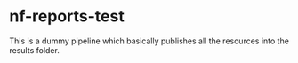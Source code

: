 # nf-reports-test
This is a dummy pipeline which basically publishes all the resources into the results folder.

